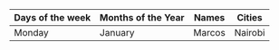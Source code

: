 |Days of the week|Months of the Year|Names|Cities|
---|---|---|---|
Monday| January | Marcos | Nairobi